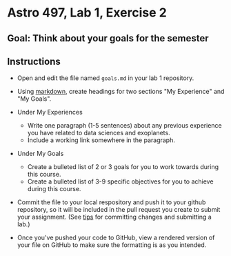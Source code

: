 # Astro 497, Lab 1, Exercise 2

## Goal: Think about your goals for the semester

## Instructions
- Open and edit the file named `goals.md` in your lab 1 repository.
- Using [markdown](https://guides.github.com/features/mastering-markdown/), create headings for two sections "My Experience" and "My Goals".
- Under My Experiences
   - Write one paragraph (1-5 sentences) about any previous experience you have related to data sciences and exoplanets.
   - Include a working link somewhere in the paragraph.
- Under My Goals
  - Create a bulleted list of 2 or 3 goals for you to work towards during this course.
  - Create a bulleted list of 3-9 specific objectives for you to achieve during this course.
  
- Commit the file to your local respository and push it to your github repository, so it will be included in the pull request you create to submit your assignment.  (See [tips](http://psuastro497.github.io/Fall2022/tips/labs/) for committing changes and submitting a lab.)
- Once you've pushed your code to GitHub, view a rendered version of your file on GitHub to make sure the formatting is as you intended.
